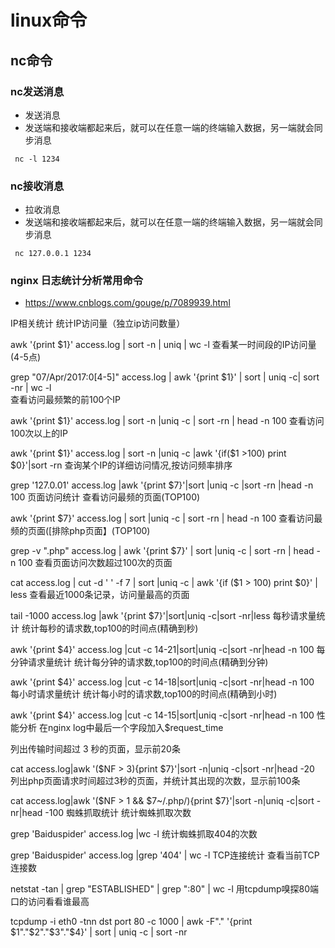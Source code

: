 # linux命令


## nc命令

### nc发送消息
- 发送消息
- 发送端和接收端都起来后，就可以在任意一端的终端输入数据，另一端就会同步消息

```aidl
 nc -l 1234

```



### nc接收消息
- 拉收消息
- 发送端和接收端都起来后，就可以在任意一端的终端输入数据，另一端就会同步消息

```aidl
 nc 127.0.0.1 1234

```

### nginx 日志统计分析常用命令
- https://www.cnblogs.com/gouge/p/7089939.html


IP相关统计
统计IP访问量（独立ip访问数量）

awk '{print $1}' access.log | sort -n | uniq | wc -l
查看某一时间段的IP访问量(4-5点)

grep "07/Apr/2017:0[4-5]" access.log | awk '{print $1}' | sort | uniq -c| sort -nr | wc -l  
查看访问最频繁的前100个IP

awk '{print $1}' access.log | sort -n |uniq -c | sort -rn | head -n 100
查看访问100次以上的IP

awk '{print $1}' access.log | sort -n |uniq -c |awk '{if($1 >100) print $0}'|sort -rn
查询某个IP的详细访问情况,按访问频率排序

grep '127.0.01' access.log |awk '{print $7}'|sort |uniq -c |sort -rn |head -n 100
页面访问统计
查看访问最频的页面(TOP100)

awk '{print $7}' access.log | sort |uniq -c | sort -rn | head -n 100
查看访问最频的页面([排除php页面】(TOP100)

grep -v ".php"  access.log | awk '{print $7}' | sort |uniq -c | sort -rn | head -n 100 
查看页面访问次数超过100次的页面

cat access.log | cut -d ' ' -f 7 | sort |uniq -c | awk '{if ($1 > 100) print $0}' | less
查看最近1000条记录，访问量最高的页面

tail -1000 access.log |awk '{print $7}'|sort|uniq -c|sort -nr|less
每秒请求量统计
统计每秒的请求数,top100的时间点(精确到秒)

awk '{print $4}' access.log |cut -c 14-21|sort|uniq -c|sort -nr|head -n 100
每分钟请求量统计
统计每分钟的请求数,top100的时间点(精确到分钟)

awk '{print $4}' access.log |cut -c 14-18|sort|uniq -c|sort -nr|head -n 100
每小时请求量统计
统计每小时的请求数,top100的时间点(精确到小时)

awk '{print $4}' access.log |cut -c 14-15|sort|uniq -c|sort -nr|head -n 100
性能分析
在nginx log中最后一个字段加入$request_time

列出传输时间超过 3 秒的页面，显示前20条

cat access.log|awk '($NF > 3){print $7}'|sort -n|uniq -c|sort -nr|head -20
列出php页面请求时间超过3秒的页面，并统计其出现的次数，显示前100条

cat access.log|awk '($NF > 1 &&  $7~/\.php/){print $7}'|sort -n|uniq -c|sort -nr|head -100
蜘蛛抓取统计
统计蜘蛛抓取次数

grep 'Baiduspider' access.log |wc -l
统计蜘蛛抓取404的次数

grep 'Baiduspider' access.log |grep '404' | wc -l
TCP连接统计
查看当前TCP连接数

netstat -tan | grep "ESTABLISHED" | grep ":80" | wc -l
用tcpdump嗅探80端口的访问看看谁最高

tcpdump -i eth0 -tnn dst port 80 -c 1000 | awk -F"." '{print $1"."$2"."$3"."$4}' | sort | uniq -c | sort -nr
